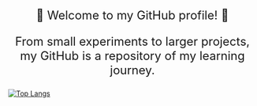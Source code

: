 <p style="font-size: 24px; text-align: center;">
  👾 Welcome to my GitHub profile! 👾
</p>

<p style="font-size: 24px; text-align: center;"> From small experiments to larger projects, my GitHub is a repository of my learning journey. </p>

[![Top Langs](https://github-readme-stats.vercel.app/api/top-langs/?username=pratishabista&layout=donut&langs_count=10)](https://github.com/pratishabista/github-readme-stats)

